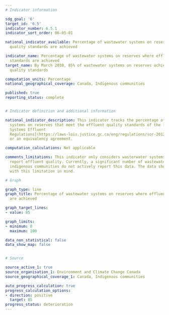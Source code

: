 ```yaml
---
# Indicator information

sdg_goal: '6'
target_id: '6.5'
indicator_number: 6.5.1
indicator_sort_order: 06-05-01

national_indicator_available: Percentage of wastewater systems on reserves where effluent
  quality standards are achieved

indicator_name: Percentage of wastewater systems on reserves where effluent quality
  standards are achieved
target_name: By March 2030, 85% of wastewater systems on reserves achieve effluent
  quality standards

computation_units: Percentage
national_geographical_coverage: Canada, Indigenous communities

published: true
reporting_status: complete


# Indicator definition and additional information

national_indicator_description: This indicator tracks the percentage of wastewater
  systems on reserves that meet the effluent quality standards of the [Wastewater
  Systems Effluent 
  Regulations](https://laws-lois.justice.gc.ca/eng/regulations/sor-2012-139/fulltext.html)
  or an equivalency agreement.

computation_calculations: Not applicable

comments_limitations: This indicator only considers wasterwater systems that actively
  report effluent quality. Currently, a significant number of wastewater systems in
  indigenous communities do not actively report this data. The data should be interpreted
  with this limitation in mind.

# Graph

graph_type: line
graph_title: Percentage of wastewater systems on reserves where effluent quality standards
  are achieved

graph_target_lines:
- value: 85

graph_limits:
- minimum: 0
  maximum: 100

data_non_statistical: false
data_show_map: false


# Source

source_active_1: true
source_organisation_1: Environment and Climate Change Canada
source_geographical_coverage_1: Canada, Indigenous communities

auto_progress_calculation: true
progress_calculation_options:
- direction: positive
  target: 85
progress_status: deterioration
---
```

